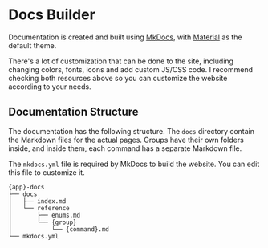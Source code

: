 # Docs Builder

Documentation is created and built using [MkDocs](https://www.mkdocs.org/), with [Material](https://squidfunk.github.io/mkdocs-material/) as the default theme.

There's a lot of customization that can be done to the site, including changing colors, fonts, icons and add custom JS/CSS code. I recommend checking both resources above so you can customize the website according to your needs.

## Documentation Structure

The documentation has the following structure. The `docs` directory contain the Markdown files for the actual pages. Groups have their own folders inside, and inside them, each command has a separate Markdown file.

The `mkdocs.yml` file is required by MkDocs to build the website. You can edit this file to customize it.

```
{app}-docs
├── docs
│   ├── index.md
│   └── reference
│       ├── enums.md
│       └── {group}
│           └── {command}.md
└── mkdocs.yml
```